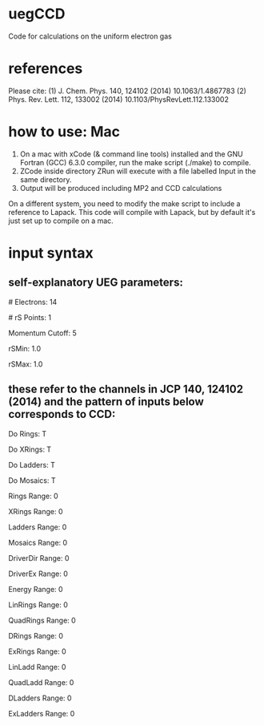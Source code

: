 # uegCCD
Code for calculations on the uniform electron gas

# references
Please cite:
(1) J. Chem. Phys. 140, 124102 (2014) 10.1063/1.4867783
(2) Phys. Rev. Lett. 112, 133002 (2014) 10.1103/PhysRevLett.112.133002

# how to use: Mac
1. On a mac with xCode (& command line tools) installed and the GNU Fortran (GCC) 6.3.0 compiler, run the make script (./make) to compile. 
2. ZCode inside directory ZRun will execute with a file labelled Input in the same directory.
3. Output will be produced including MP2 and CCD calculations

On a different system, you need to modify the make script to include
a reference to Lapack. This code will compile with Lapack, but by
default it's just set up to compile on a mac.

# input syntax

## self-explanatory UEG parameters:
\# Electrons:      14

\# rS Points:      1

Momentum Cutoff:  5

rSMin:            1.0

rSMax:            1.0

## these refer to the channels in JCP 140, 124102 (2014) and the pattern of inputs below corresponds to CCD:
Do Rings:         T

Do XRings:        T

Do Ladders:       T

Do Mosaics:       T

Rings Range:      0

XRings Range:     0

Ladders Range:    0

Mosaics Range:    0

DriverDir Range:  0

DriverEx Range:   0

Energy Range:     0

LinRings Range:   0

QuadRings Range:  0

DRings Range:     0

ExRings Range:    0

LinLadd Range:    0

QuadLadd Range:   0

DLadders Range:   0

ExLadders Range:  0
